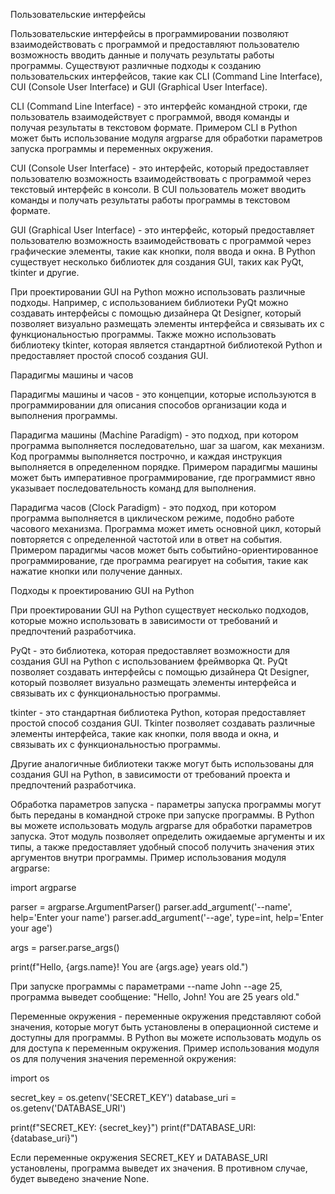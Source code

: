 Пользовательские интерфейсы

Пользовательские интерфейсы в программировании позволяют взаимодействовать с программой и предоставляют пользователю возможность вводить данные и получать результаты работы программы. Существуют различные подходы к созданию пользовательских интерфейсов, такие как CLI (Command Line Interface), CUI (Console User Interface) и GUI (Graphical User Interface).

CLI (Command Line Interface) - это интерфейс командной строки, где пользователь взаимодействует с программой, вводя команды и получая результаты в текстовом формате. Примером CLI в Python может быть использование модуля argparse для обработки параметров запуска программы и переменных окружения.

CUI (Console User Interface) - это интерфейс, который предоставляет пользователю возможность взаимодействовать с программой через текстовый интерфейс в консоли. В CUI пользователь может вводить команды и получать результаты работы программы в текстовом формате.

GUI (Graphical User Interface) - это интерфейс, который предоставляет пользователю возможность взаимодействовать с программой через графические элементы, такие как кнопки, поля ввода и окна. В Python существует несколько библиотек для создания GUI, таких как PyQt, tkinter и другие.

При проектировании GUI на Python можно использовать различные подходы. Например, с использованием библиотеки PyQt можно создавать интерфейсы с помощью дизайнера Qt Designer, который позволяет визуально размещать элементы интерфейса и связывать их с функциональностью программы. Также можно использовать библиотеку tkinter, которая является стандартной библиотекой Python и предоставляет простой способ создания GUI.

Парадигмы машины и часов

Парадигмы машины и часов - это концепции, которые используются в программировании для описания способов организации кода и выполнения программы.

Парадигма машины (Machine Paradigm) - это подход, при котором программа выполняется последовательно, шаг за шагом, как механизм. Код программы выполняется построчно, и каждая инструкция выполняется в определенном порядке. Примером парадигмы машины может быть императивное программирование, где программист явно указывает последовательность команд для выполнения.

Парадигма часов (Clock Paradigm) - это подход, при котором программа выполняется в циклическом режиме, подобно работе часового механизма. Программа может иметь основной цикл, который повторяется с определенной частотой или в ответ на события. Примером парадигмы часов может быть событийно-ориентированное программирование, где программа реагирует на события, такие как нажатие кнопки или получение данных.

Подходы к проектированию GUI на Python

При проектировании GUI на Python существует несколько подходов, которые можно использовать в зависимости от требований и предпочтений разработчика.

PyQt - это библиотека, которая предоставляет возможности для создания GUI на Python с использованием фреймворка Qt. PyQt позволяет создавать интерфейсы с помощью дизайнера Qt Designer, который позволяет визуально размещать элементы интерфейса и связывать их с функциональностью программы.

tkinter - это стандартная библиотека Python, которая предоставляет простой способ создания GUI. Tkinter позволяет создавать различные элементы интерфейса, такие как кнопки, поля ввода и окна, и связывать их с функциональностью программы.

Другие аналогичные библиотеки также могут быть использованы для создания GUI на Python, в зависимости от требований проекта и предпочтений разработчика.

Обработка параметров запуска - параметры запуска программы могут быть переданы в командной строке при запуске программы. В Python вы можете использовать модуль argparse для обработки параметров запуска. Этот модуль позволяет определить ожидаемые аргументы и их типы, а также предоставляет удобный способ получить значения этих аргументов внутри программы. Пример использования модуля argparse:

import argparse

parser = argparse.ArgumentParser()
parser.add_argument('--name', help='Enter your name')
parser.add_argument('--age', type=int, help='Enter your age')

args = parser.parse_args()

print(f"Hello, {args.name}! You are {args.age} years old.")


При запуске программы с параметрами --name John --age 25, программа выведет сообщение: "Hello, John! You are 25 years old."

Переменные окружения - переменные окружения представляют собой значения, которые могут быть установлены в операционной системе и доступны для программы. В Python вы можете использовать модуль os для доступа к переменным окружения. Пример использования модуля os для получения значения переменной окружения:

import os

secret_key = os.getenv('SECRET_KEY')
database_uri = os.getenv('DATABASE_URI')

print(f"SECRET_KEY: {secret_key}")
print(f"DATABASE_URI: {database_uri}")


Если переменные окружения SECRET_KEY и DATABASE_URI установлены, программа выведет их значения. В противном случае, будет выведено значение None.
